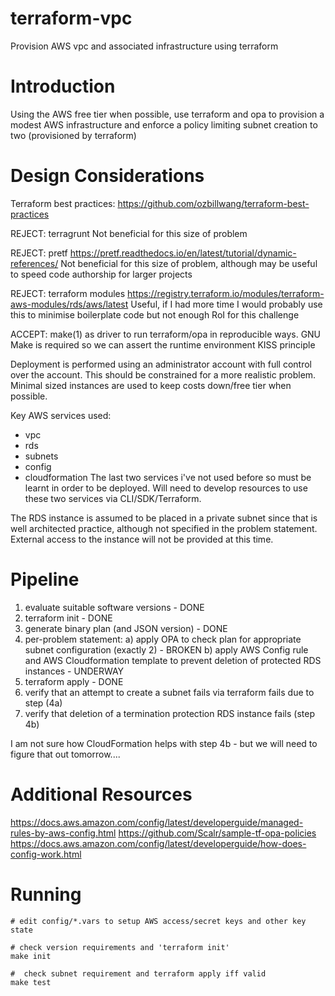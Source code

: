 # terraform-vpc
Provision AWS vpc and associated infrastructure using terraform

Introduction
============

Using the AWS free tier when possible, use terraform and opa to provision a modest AWS infrastructure
and enforce a policy limiting subnet creation to two (provisioned by terraform)

Design Considerations
=====================

Terraform best practices: https://github.com/ozbillwang/terraform-best-practices

REJECT: terragrunt
Not beneficial for this size of problem

REJECT: pretf https://pretf.readthedocs.io/en/latest/tutorial/dynamic-references/
Not beneficial for this size of problem, although may be useful to speed code authorship for larger projects

REJECT: terraform modules https://registry.terraform.io/modules/terraform-aws-modules/rds/aws/latest
Useful, if I had more time I would probably use this to minimise boilerplate code but not enough RoI for this challenge

ACCEPT: make(1) as driver to run terraform/opa in reproducible ways. GNU Make is required so we can assert the runtime environment
KISS principle

Deployment is performed using an administrator account with full control over the account. This should be constrained
for a more realistic problem. Minimal sized instances are used to keep costs down/free tier when possible.

Key AWS services used:
 - vpc
 - rds
 - subnets
 - config
 - cloudformation
The last two services i've not used before so must be learnt in order to be deployed. Will need to develop resources to use
these two services via CLI/SDK/Terraform.

The RDS instance is assumed to be placed in a private subnet since that is well architected practice, although not specified in the problem statement. External access to the instance will not be provided at this time.

Pipeline
========

 1. evaluate suitable software versions - DONE
 2. terraform init - DONE
 3. generate binary plan (and JSON version) - DONE
 4. per-problem statement:
       a) apply OPA to check plan for appropriate subnet configuration (exactly 2) - BROKEN
       b) apply AWS Config rule and AWS Cloudformation template to prevent deletion of protected RDS instances - UNDERWAY
 5. terraform apply - DONE
 6. verify that an attempt to create a subnet fails via terraform fails due to step (4a) 
 7. verify that deletion of a termination protection RDS instance fails (step 4b)

I am not sure how CloudFormation helps with step 4b - but we will need to figure that out tomorrow....

Additional Resources
====================

https://docs.aws.amazon.com/config/latest/developerguide/managed-rules-by-aws-config.html
https://github.com/Scalr/sample-tf-opa-policies
https://docs.aws.amazon.com/config/latest/developerguide/how-does-config-work.html


Running
=======

~~~~
# edit config/*.vars to setup AWS access/secret keys and other key state

# check version requirements and 'terraform init'
make init 

#  check subnet requirement and terraform apply iff valid
make test 
~~~~
